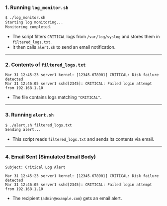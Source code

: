 ### **1. Running `log_monitor.sh`**
```bash
$ ./log_monitor.sh
Starting log monitoring...
Monitoring completed.
```
- The script filters `CRITICAL` logs from `/var/log/syslog` and stores them in `filtered_logs.txt`.  
- It then calls `alert.sh` to send an email notification.

---

### **2. Contents of `filtered_logs.txt`**
```plaintext
Mar 31 12:45:23 server1 kernel: [12345.678901] CRITICAL: Disk failure detected
Mar 31 12:46:05 server1 sshd[2345]: CRITICAL: Failed login attempt from 192.168.1.10
```
- The file contains logs matching `"CRITICAL"`.

---

### **3. Running `alert.sh`**
```bash
$ ./alert.sh filtered_logs.txt
Sending alert...
```
- This script reads `filtered_logs.txt` and sends its contents via email.

---

### **4. Email Sent (Simulated Email Body)**
```
Subject: Critical Log Alert

Mar 31 12:45:23 server1 kernel: [12345.678901] CRITICAL: Disk failure detected
Mar 31 12:46:05 server1 sshd[2345]: CRITICAL: Failed login attempt from 192.168.1.10
```
- The recipient (`admin@example.com`) gets an email alert.

